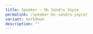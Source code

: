 ```yaml
---
title: Speaker – Ms Sandra Joyce
permalink: /speaker-ms-sandra-joyce/
variant: markdown
description: ""
---
```

